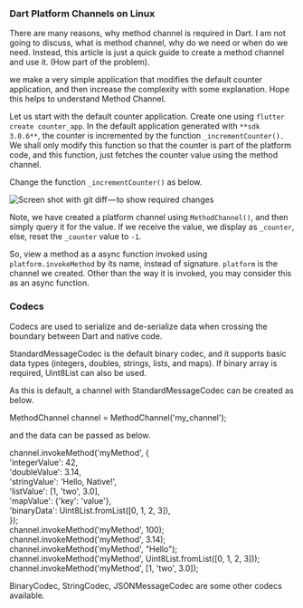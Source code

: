
### Dart Platform Channels on Linux 

There are many reasons, why method channel is required in Dart. I am not going to discuss, what is method channel, why do we need or when do we need. Instead, this article is just a quick guide to create a method channel and use it. (How part of the problem).

we make a very simple application that modifies the default counter application, and then increase the complexity with some explanation. Hope this helps to understand Method Channel.

Let us start with the default counter application. Create one using `flutter create counter_app`. In the default application generated with `**sdk 3.0.6**`, the counter is incremented by the function `_incrementCounter().` We shall only modify this function so that the counter is part of the platform code, and this function, just fetches the counter value using the method channel. 

Change the function `_incrementCounter()` as below. 

![Screen shot with git diff — to show required changes](https://cdn-images-1.medium.com/max/800/1*empw7x7T3FPKxddBsuMdnQ.png)

Note, we have created a platform channel using `MethodChannel()`, and then simply query it for the value. If we receive the value, we display as `_counter`, else, reset the `_counter` value to `-1`.

So, view a method as a async function invoked using `platform.invokeMethod` by its name, instead of signature. `platform` is the channel we created. Other than the way it is invoked, you may consider this as an async function.

### Codecs

Codecs are used to serialize and de-serialize data when crossing the boundary between Dart and native code. 

StandardMessageCodec is the default binary codec, and it supports basic data types (integers, doubles, strings, lists, and maps). If binary array is required, Uint8List can also be used.

As this is default, a channel with StandardMessageCodec can be created as below.

MethodChannel channel = MethodChannel('my_channel');

and the data can be passed as below. 

channel.invokeMethod('myMethod', {  
    'integerValue': 42,  
    'doubleValue': 3.14,  
    'stringValue': 'Hello, Native!',  
    'listValue': [1, 'two', 3.0],  
    'mapValue': {'key': 'value'},  
    'binaryData': Uint8List.fromList([0, 1, 2, 3]),  
  });  
channel.invokeMethod('myMethod', 100);  
channel.invokeMethod('myMethod', 3.14);  
channel.invokeMethod('myMethod', "Hello");  
channel.invokeMethod('myMethod', Uint8List.fromList([0, 1, 2, 3]));  
channel.invokeMethod('myMethod', [1, 'two', 3.0]);

BinaryCodec, StringCodec, JSONMessageCodec are some other codecs available.